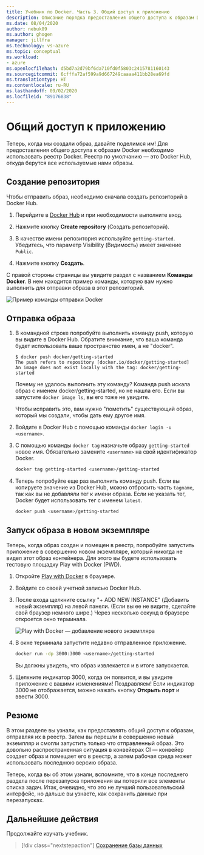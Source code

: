 ```yaml
---
title: Учебник по Docker. Часть 3. Общий доступ к приложению
description: Описание порядка предоставления общего доступа к образам Docker с помощью реестра Docker Hub.
ms.date: 08/04/2020
author: nebuk89
ms.author: ghogen
manager: jillfra
ms.technology: vs-azure
ms.topic: conceptual
ms.workload:
- azure
ms.openlocfilehash: d5bd7a2d79bf6da710fd0f5803c2415781160143
ms.sourcegitcommit: 6cfffa72af599a9d667249caaaa411bb28ea69fd
ms.translationtype: HT
ms.contentlocale: ru-RU
ms.lasthandoff: 09/02/2020
ms.locfileid: "89176838"
---
```

# <a name="share-your-app"></a>Общий доступ к приложению

Теперь, когда мы создали образ, давайте поделимся им! Для предоставления общего доступа к образам Docker необходимо использовать реестр Docker. Реестр по умолчанию — это Docker Hub, откуда берутся все используемые нами образы.

## <a name="create-a-repo"></a>Создание репозитория

Чтобы отправить образ, необходимо сначала создать репозиторий в Docker Hub.

1. Перейдите в [Docker Hub](https://hub.docker.com) и при необходимости выполните вход.

1. Нажмите кнопку **Create repository** (Создать репозиторий).

1. В качестве имени репозитория используйте `getting-started`. Убедитесь, что параметр Visibility (Видимость) имеет значение `Public`.

1. Нажмите кнопку **Создать**.

С правой стороны страницы вы увидите раздел с названием **Команды Docker**. В нем находится пример команды, которую вам нужно выполнить для отправки образа в этот репозиторий.

![Пример команды отправки Docker](media/push-command.png)

## <a name="push-the-image"></a>Отправка образа

1. В командной строке попробуйте выполнить команду push, которую вы видите в Docker Hub. Обратите внимание, что ваша команда будет использовать ваше пространство имен, а не "docker".

    ```plaintext
    $ docker push docker/getting-started
    The push refers to repository [docker.io/docker/getting-started]
    An image does not exist locally with the tag: docker/getting-started
    ```

    Почему не удалось выполнить эту команду? Команда push искала образ с именем docker/getting-started, но не нашла его. Если вы запустите `docker image ls`, вы его тоже не увидите.

    Чтобы исправить это, вам нужно "пометить" существующий образ, который мы создали, чтобы дать ему другое имя.

1. Войдите в Docker Hub с помощью команды `docker login -u <username>`.

1. С помощью команды `docker tag` назначьте образу `getting-started` новое имя. Обязательно замените `<username>` на свой идентификатор Docker.

    ```bash
    docker tag getting-started <username>/getting-started
    ```

1. Теперь попробуйте еще раз выполнить команду push. Если вы копируете значение из Docker Hub, можно отбросить часть `tagname`, так как вы не добавляли тег к имени образа. Если не указать тег, Docker будет использовать тег с именем `latest`.

    ```bash
    docker push <username>/getting-started
    ```

## <a name="run-the-image-on-a-new-instance"></a>Запуск образа в новом экземпляре

Теперь, когда образ создан и помещен в реестр, попробуйте запустить приложение в совершенно новом экземпляре, который никогда не видел этот образ контейнера. Для этого вы будете использовать тестовую площадку Play with Docker (PWD).

1. Откройте [Play with Docker](http://play-with-docker.com) в браузере.

1. Войдите со своей учетной записью Docker Hub.

1. После входа щелкните ссылку "+ ADD NEW INSTANCE" (Добавить новый экземпляр) на левой панели. (Если вы ее не видите, сделайте свой браузер немного шире.) Через несколько секунд в браузере откроется окно терминала.

    ![Play with Docker — добавление нового экземпляра](media/pwd-add-new-instance.png)

1. В окне терминала запустите недавно отправленное приложение.

    ```bash
    docker run -dp 3000:3000 <username>/getting-started
    ```

    Вы должны увидеть, что образ извлекается и в итоге запускается.

1. Щелкните индикатор 3000, когда он появится, и вы увидите приложение с вашими изменениями! Поздравляем! Если индикатор 3000 не отображается, можно нажать кнопку **Открыть порт** и ввести 3000.

## <a name="recap"></a>Резюме

В этом разделе вы узнали, как предоставлять общий доступ к образам, отправляя их в реестр. Затем вы перешли в совершенно новый экземпляр и смогли запустить только что отправленный образ. Это довольно распространенная ситуация в конвейерах CI — конвейер создает образ и помещает его в реестр, а затем рабочая среда может использовать последнюю версию образа.

Теперь, когда вы об этом узнали, вспомните, что в конце последнего раздела после перезапуска приложения вы потеряли все элементы списка задач. Итак, очевидно, что это не лучший пользовательский интерфейс, но дальше вы узнаете, как сохранить данные при перезапусках.

## <a name="next-steps"></a>Дальнейшие действия

Продолжайте изучать учебник.

> [!div class="nextstepaction"]
> [Сохранение базы данных](persist-your-data.md)